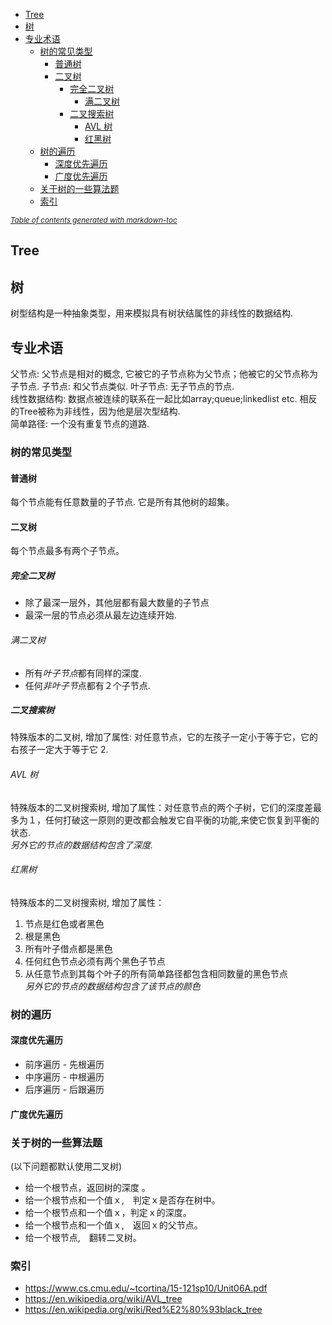 - [Tree](#tree)
- [树](#-)
- [专业术语](#----)
  * [树的常见类型](#------)
    + [普通树](#---)
    + [二叉树](#---)
      - [完全二叉树](#-----)
        * [满二叉树](#----)
      - [二叉搜索树](#-----)
        * [AVL 树](#avl--)
        * [红黑树](#---)
  * [树的遍历](#----)
    + [深度优先遍历](#------)
    + [广度优先遍历](#------)
  * [关于树的一些算法题](#---------)
  * [索引](#--)

<small><i><a href='http://ecotrust-canada.github.io/markdown-toc/'>Table of contents generated with markdown-toc</a></i></small>
 
   
## Tree   
  
## 树
树型结构是一种抽象类型，用来模拟具有树状结属性的非线性的数据结构.   

## 专业术语
父节点: 父节点是相对的概念, 它被它的子节点称为父节点；他被它的父节点称为子节点.
子节点: 和父节点类似.
叶子节点: 无子节点的节点.  
线性数据结构: 数据点被连续的联系在一起比如array;queue;linkedlist etc. 相反的Tree被称为非线性，因为他是层次型结构.  
简单路径: 一个没有重复节点的道路.
  
### 树的常见类型  
#### 普通树  
每个节点能有任意数量的子节点. 它是所有其他树的超集。  

#### 二叉树  
每个节点最多有两个子节点。  
  
##### 完全二叉树    
* 除了最深一层外，其他层都有最大数量的子节点  
* 最深一层的节点必须从最左边连续开始.
  
###### 满二叉树  
* 所有*叶子节点*都有同样的深度.
* 任何*非叶子节*点都有２个子节点.  

##### 二叉搜索树  
特殊版本的二叉树, 增加了属性: 对任意节点，它的左孩子一定小于等于它，它的右孩子一定大于等于它 2.   
  
###### AVL 树    
特殊版本的二叉树搜索树, 增加了属性：对任意节点的两个子树，它们的深度差最多为１，任何打破这一原则的更改都会触发它自平衡的功能,来使它恢复到平衡的状态.  
*另外它的节点的数据结构包含了深度.*

###### 红黑树  
特殊版本的二叉树搜索树, 增加了属性：  
1. 节点是红色或者黑色   
2. 根是黑色   
3. 所有叶子借点都是黑色   
4. 任何红色节点必须有两个黑色子节点   
5. 从任意节点到其每个叶子的所有简单路径都包含相同数量的黑色节点  
*另外它的节点的数据结构包含了该节点的颜色*

### 树的遍历  
#### 深度优先遍历  
* 前序遍历 -  先根遍历  
* 中序遍历 - 中根遍历
* 后序遍历 - 后跟遍历
#### 广度优先遍历    
  
### 关于树的一些算法题 　　
(以下问题都默认使用二叉树)  

* 给一个根节点，返回树的深度  。
* 给一个根节点和一个值ｘ,　判定ｘ是否存在树中。　　
* 给一个根节点和一个值ｘ，判定ｘ的深度。　　
* 给一个根节点和一个值ｘ,　返回ｘ的父节点。  
* 给一个根节点,　翻转二叉树。

### 索引　　
* https://www.cs.cmu.edu/~tcortina/15-121sp10/Unit06A.pdf  
* https://en.wikipedia.org/wiki/AVL_tree    
* https://en.wikipedia.org/wiki/Red%E2%80%93black_tree
